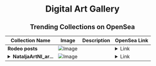 <div align="center">

# Digital Art Gallery

## Trending Collections on OpenSea

| Collection Name                       | Image                                                                                     | Description                       | OpenSea Link                                                                                          |
|---------------------------------------|-------------------------------------------------------------------------------------------|-----------------------------------|--------------------------------------------------------------------------------------------------------|
| **Rodeo posts** | ![Image](https://i.seadn.io/s/raw/files/1f133ded5bdc7e0c046c1fa63fa92289.jpg?w=500&auto=format?w=200&auto=format) |  | <details><summary>Link</summary>[Rodeo posts](https://opensea.io/collection/rodeo-posts-11698)</details> |
| **<details><summary>NataljaArtNl_ar...</summary>NataljaArtNl_artwork</details>** | ![Image](https://i.seadn.io/s/raw/files/47d6f666f34fd92c0eda83a14d880987.jpg?w=500&auto=format?w=200&auto=format) |  | <details><summary>Link</summary>[NataljaArtNl_artwork](https://opensea.io/collection/nataljaartnl-artwork)</details> |

</div>